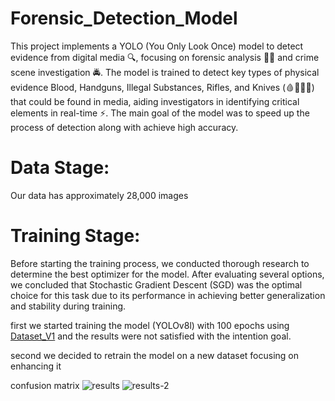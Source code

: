 # Forensic_Detection_Model

This project implements a YOLO (You Only Look Once) model to detect evidence from digital media 🔍, focusing on forensic analysis 🕵️‍♂️ and crime scene investigation 🚔. The model is trained to detect key types of physical evidence Blood, Handguns, Illegal Substances, Rifles, and Knives (🩸🔫💊🔪) that could be found in media, aiding investigators in identifying critical elements in real-time ⚡. The main goal of the model was to speed up the process of detection along with achieve high accuracy.

# Data Stage:
Our data has approximately 28,000 images

# Training Stage:
Before starting the training process, we conducted thorough research to determine the best optimizer for the model. After evaluating several options, we concluded that Stochastic Gradient Descent (SGD) was the optimal choice for this task due to its performance in achieving better generalization and stability during training.

first we started training the model (YOLOv8l) with 100 epochs using [Dataset_V1](Forensic_Detection_Model/tree/main/Dataset/Dataset_V1) and the results were not satisfied with the intention goal.

second we decided to retrain the model on a new dataset focusing on enhancing it 


confusion matrix
![results](https://github.com/user-attachments/assets/be75e974-6e9a-4754-95d0-d0b355fb3d2e)
![results-2](https://github.com/user-attachments/assets/de32bc89-d46f-4dd0-b8ea-dc12cedf6f64)
